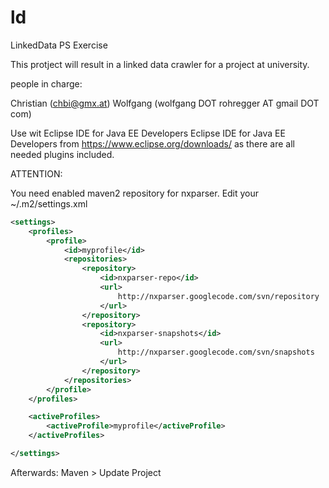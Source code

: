 ld
==

LinkedData PS Exercise

This protject will result in a linked data crawler for a project at university.

people in charge:

Christian (chbi@gmx.at)
Wolfgang (wolfgang DOT rohregger AT gmail DOT com)

Use wit Eclipse IDE for Java EE Developers Eclipse IDE for Java EE Developers from https://www.eclipse.org/downloads/ as there are all needed plugins included.


ATTENTION:

You need enabled maven2 repository for nxparser. Edit your ~/.m2/settings.xml
```xml
<settings>
	<profiles>
		<profile>
			<id>myprofile</id>
			<repositories>
				<repository>
					<id>nxparser-repo</id>
					<url>
						http://nxparser.googlecode.com/svn/repository
					</url>
				</repository>
				<repository>
					<id>nxparser-snapshots</id>
					<url>
						http://nxparser.googlecode.com/svn/snapshots
					</url>
				</repository>
			</repositories>
		</profile>
	</profiles>

	<activeProfiles>
		<activeProfile>myprofile</activeProfile>
	</activeProfiles>

</settings>
```


Afterwards: Maven > Update Project

